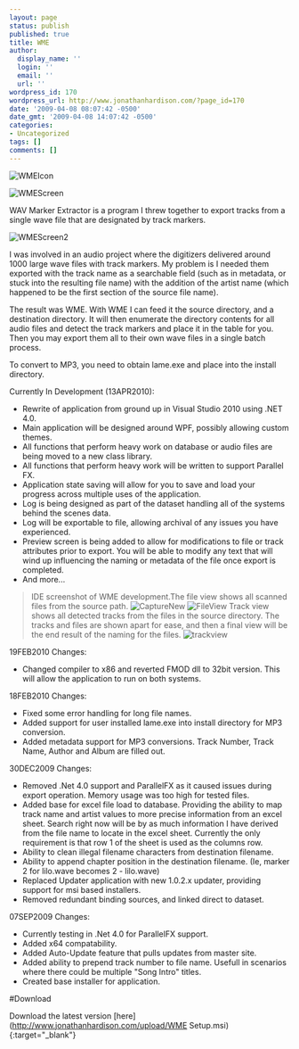 ```yaml
---
layout: page
status: publish
published: true
title: WME
author:
  display_name: ''
  login: ''
  email: ''
  url: ''
wordpress_id: 170
wordpress_url: http://www.jonathanhardison.com/?page_id=170
date: '2009-04-08 08:07:42 -0500'
date_gmt: '2009-04-08 14:07:42 -0500'
categories:
- Uncategorized
tags: []
comments: []
---
```

![WMEIcon]({{site.base}}/imagecontent/2009/04/wmeicon.png)

![WMEScreen]({{site.base}}/imagecontent/2009/04/2009-04-08_0020.png)

WAV Marker Extractor is a program I threw together to export tracks from a single wave file that are designated by track markers.

![WMEScreen2]({{site.base}}/imagecontent/2009/04/2009-04-08_0020.png)

I was involved in an audio project where the digitizers delivered around 1000 large wave files with track markers. My problem is I needed them exported with the track name as a searchable field (such as in metadata, or stuck into the resulting file name) with the addition of the artist name (which happened to be the first section of the source file name).

The result was WME. With WME I can feed it the source directory, and a destination directory. It will then enumerate the directory contents for all audio files and detect the track markers and place it in the table for you. Then you may export them all to their own wave files in a single batch process.

To convert to MP3, you need to obtain lame.exe and place into the install directory.

Currently In Development (13APR2010):

  * Rewrite of application from ground up in Visual Studio 2010 using .NET 4.0.
  * Main application will be designed around WPF, possibly allowing custom themes.
  * All functions that perform heavy work on database or audio files are being moved to a new class library.
  * All functions that perform heavy work will be written to support Parallel FX.
  * Application state saving will allow for you to save and load your progress across multiple uses of the application.
  * Log is being designed as part of the dataset handling all of the systems behind the scenes data.
  * Log will be exportable to file, allowing archival of any issues you have experienced.
  * Preview screen is being added to allow for modifications to file or track attributes prior to export. You will be able to modify any text that will wind up influencing the naming or metadata of the file once export is completed.
  * And more...

  > IDE screenshot of WME development.The file view shows all scanned files from the source path.
  > ![CaptureNew]({{site.base}}/imagecontent/2009/04/Capture.png)
  > ![FileView]({{site.base}}/imagecontent/2009/04/fileview.png)
  > Track view shows all detected tracks from the files in the source directory. The tracks and files are shown apart for ease, and then a final view will be the end result of the naming for the files.
  > ![trackview]({{site.base}}/imagecontent/2009/04/trackview.png)
  

19FEB2010 Changes:

  * Changed compiler to x86 and reverted FMOD dll to 32bit version. This will allow the application to run on both systems.

18FEB2010 Changes:

  * Fixed some error handling for long file names.
  * Added support for user installed lame.exe into install directory for MP3 conversion.
  * Added metadata support for MP3 conversions. Track Number, Track Name, Author and Album are filled out.

30DEC2009 Changes:

  * Removed .Net 4.0 support and ParallelFX as it caused issues during export operation. Memory usage was too high for tested files.
  * Added base for excel file load to database. Providing the ability to map track name and artist values to more precise information from an excel sheet. Search right now will be by as much information I have derived from the file name to locate in the excel sheet. Currently the only requirement is that row 1 of the sheet is used as the columns row.
  * Ability to clean illegal filename characters from destination filename.
  * Ability to append chapter position in the destination filename. (Ie, marker 2 for lilo.wave becomes 2 - lilo.wave)
  * Replaced Updater application with new 1.0.2.x updater, providing support for msi based installers.
  * Removed redundant binding sources, and linked direct to dataset.

07SEP2009 Changes:

  * Currently testing in .Net 4.0 for ParallelFX support.
  * Added x64 compatability.
  * Added Auto-Update feature that pulls updates from master site.
  * Added ability to prepend track number to file name. Usefull in scenarios where there could be multiple "Song Intro" titles.
  * Created base installer for application.

#Download

Download the latest version [here](http://www.jonathanhardison.com/upload/WME Setup.msi){:target="_blank"}
